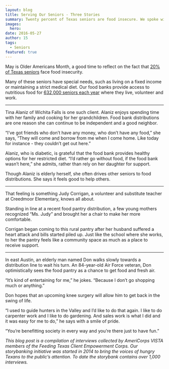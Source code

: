 ```yaml
---
layout: blog
title: Serving Our Seniors - Three Stories
summary: Twenty percent of Texas seniors are food insecure. We spoke with three of them. 
images:
  hero: 
date: 2016-05-27
author: 15
tags: 
  - Seniors
featured: true
---
```

May is Older Americans Month, a good time to reflect on the fact that [20% of Texas seniors]( http://www.nfesh.org/wp-content/uploads/2015/04/2012-to-2013-comp-Alpha.pdf) face food insecurity. 

Many of these seniors have special needs, such as living on a fixed income or maintaining a strict medical diet. Our food banks provide access to nutritious food for [632,000 seniors each year]( http://www.feedingtexas.org/product/2014/11/01-Hunger-In-America-2014-Texas-Report) where they live, volunteer and work. 

---

Tina Alaniz of Wichita Falls is one such client. Alaniz enjoys spending time with her family and cooking for her grandchildren. Food bank distributions are one reason she can continue to be independent and a good neighbor. 

“I’ve got friends who don’t have any money, who don’t have any food,” she says, “They will come and borrow from me when I come home. Like today for instance - they couldn’t get out here.” 

Alaniz, who is diabetic, is grateful that the food bank provides healthy options for her restricted diet. “I’d rather go without food, if the food bank wasn’t here,” she admits, rather than rely on her daughter for support. 

Though Alaniz is elderly herself, she often drives other seniors to food distributions. She says it feels good to help others.  

---

That feeling is something Judy Corrigan, a volunteer and substitute teacher at Creedmoor Elementary, knows all about. 

Standing in line at a recent food pantry distribution, a few young mothers recognized “Ms. Judy” and brought her a chair to make her more comfortable. 

Corrigan began coming to this rural pantry after her husband suffered a heart attack and bills started piled up. Just like the school where she works, to her the pantry feels like a community space as much as a place to receive support. 

---

In east Austin, an elderly man named Don walks slowly towards a distribution line to wait his turn. An 84-year-old Air Force veteran, Don optimistically sees the food pantry as a chance to get food and fresh air. 

“It’s kind of entertaining for me,” he jokes. “Because I don’t go shopping much or anything.” 

Don hopes that an upcoming knee surgery will allow him to get back in the swing of life.

“I used to guide hunters in the Valley and I’d like to do that again. I like to do carpenter work and I like to do gardening. And sales work is what I did and it was easy for me to do,” he says with a smile of pride. 

“You’re benefitting society in every way and you’re there just to have fun.” 

*This blog post is a compilation of interviews collected by AmeriCorps VISTA members of the Feeding Texas Client Empowerment Corps. Our storybanking initiative was started in 2014 to bring the voices of hungry Texans to the public’s attention. To date the storybank contains over 1,000 interviews.*
